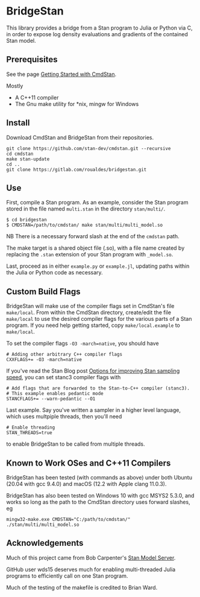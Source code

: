 # BridgeStan

This library provides a bridge from a Stan program to Julia or Python via C, in
order to expose log density evaluations and gradients of the contained Stan
model.

## Prerequisites

See the page [Getting Started with
CmdStan](https://github.com/stan-dev/cmdstan/wiki/Getting-Started-with-CmdStan).

Mostly

* A C++11 compiler
* The Gnu make utility for *nix, mingw for Windows

## Install

Download CmdStan and BridgeStan from their repositories.

```
git clone https://github.com/stan-dev/cmdstan.git --recursive
cd cmdstan
make stan-update
cd ..
git clone https://gitlab.com/roualdes/bridgestan.git
```

## Use

First, compile a Stan program.  As an example, consider the Stan program stored
in the file named `multi.stan` in the directory `stan/multi/`.

```
$ cd bridgestan
$ CMDSTAN=/path/to/cmdstan/ make stan/multi/multi_model.so
```

NB There is a necessary forward slash at the end of the `cmdstan` path.

The make target is a shared object file (.so), with a file name created by
replacing the `.stan` extension of your Stan program with `_model.so`.

Last, proceed as in either `example.py` or `example.jl`, updating paths within
the Julia or Python code as necessary.

## Custom Build Flags

BridgeStan will make use of the compiler flags set in CmdStan's file
`make/local`.  From within the CmdStan directory, create/edit the file
`make/local` to use the desired compiler flags for the various parts of a Stan
program.  If you need help getting started, copy `make/local.example` to
`make/local`.

To set the compiler flags `-O3 -march=native`, you should have

```
# Adding other arbitrary C++ compiler flags
CXXFLAGS+= -O3 -march=native
```

If you've read the Stan Blog post [Options for improving Stan sampling
speed](https://blog.mc-stan.org/2022/08/03/options-for-improving-stan-sampling-speed/),
you can set stanc3 compiler flags with

```
# Add flags that are forwarded to the Stan-to-C++ compiler (stanc3).
# This example enables pedantic mode
STANCFLAGS+= --warn-pedantic --O1
```

Last example.  Say you've written a sampler in a higher level language, which
uses multpiple threads, then you'll need

```
# Enable threading
STAN_THREADS=true
```

to enable BridgeStan to be called from multiple threads.


## Known to Work OSes and C++11 Compilers

BridgeStan has been tested (with commands as above) under both Ubuntu (20.04
with gcc 9.4.0) and macOS (12.2 with Apple clang 11.0.3).

BridgeStan has also been tested on Windows 10 with gcc MSYS2 5.3.0, and
works so long as the path to the CmdStan directory uses forward slashes, eg

```
mingw32-make.exe CMDSTAN="C:/path/to/cmdstan/" ./stan/multi/multi_model.so
```

## Acknowledgements

Much of this project came from Bob Carpenter's [Stan Model
Server](https://github.com/bob-carpenter/stan-model-server/).

GitHub user wds15 deserves much for enabling multi-threaded Julia programs to
efficiently call on one Stan program.

Much of the testing of the makefile is credited to Brian Ward.

